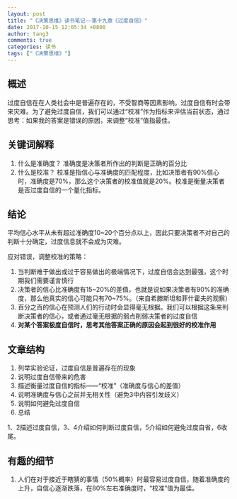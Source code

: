 ```yaml
---
layout: post
title: "《决策思维》读书笔记——第十九章《过度自信》"
date: 2017-10-15 12:05:34 +0800
author: tang3
comments: true
categories: 读书
tags: ["《决策思维》"]
--- 
```


## 概述

过度自信在在人类社会中是普遍存在的，不受智商等因素影响。过度自信有时会带来灾难。为了避免过度自信，我们可以通过“校准”作为指标来评估当前状态，通过思考：如果我的答案是错误的原因，来调整“校准”值指最佳。

## 关键词解释

1. 什么是准确度？
准确度是决策者所作出的判断是正确的百分比
2. 什么是校准？
校准是指信心与准确度的匹配程度，比如决策者有90%信心时，准确度是70%，那么这个决策者的校准值就是20%。校准是衡量决策者是否过度自信的一个量化指标。

## 结论

平均信心水平从未有超过准确度10~20个百分点以上，因此只要决策者不对自己的判断十分确定，过度信息就不会成为灾难。

应对错误，调整校准的策略：

1. 当判断难于做出或过于容易做出的极端情况下，过度自信会达到最强，这个时期我们需要谨言慎行
2. 决策者的信心比准确度有15~20%的差值，也就是说如果决策者有90%的准确度，那么他真实的信心可能只有70~75%。（来自希滕斯坦和菲什霍夫的观察）
3. 百分之百的信心在预测人们的行动时会显得毫无根据。我们可以根据这条来判断决策者的信心，或者通过毫无根据的弱点削弱决策者的过度自信
4. **对某个答案极度自信时，思考其他答案正确的原因会起到很好的校准作用**

## 文章结构

1. 列举实验论证，过度自信是普遍存在的现象
2. 说明过度自信带来的危害
3. 描述衡量过度自信的指标——“校准”（准确度与信心的差值）
4. 说明准确度与信心之前并无相关性（避免3中内容引发歧义）
5. 说明如何避免过度自信
6. 总结

1、2描述过度自信，3、4介绍如何判断过度自信，5介绍如何避免过度自省，6收尾。

## 有趣的细节

1. 人们在对于接近于瞎猜的事情（50%概率）时最容易过度自信，随着准确度的上升，自信心逐渐跌落，在80%左右准确度时，“校准”值为最佳。
